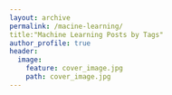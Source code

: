```yaml
---
layout: archive
permalink: /macine-learning/
title:"Machine Learning Posts by Tags"
author_profile: true
header:
  image:
    feature: cover_image.jpg
    path: cover_image.jpg
---
```

